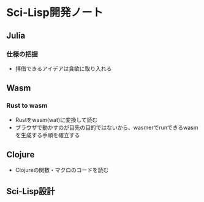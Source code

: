 # Sci-Lisp開発ノート

## Julia

### 仕様の把握

- 拝借できるアイデアは貪欲に取り入れる

## Wasm

### Rust to wasm

- Rustをwasm(wat)に変換して読む
- ブラウザで動かすのが目先の目的ではないから、wasmerでrunできるwasmを生成する手順を確立する

## Clojure

- Clojureの関数・マクロのコードを読む

## Sci-Lisp設計
